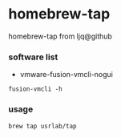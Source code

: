 # homebrew-tap
homebrew-tap from ljq@github


### software list
* vmware-fusion-vmcli-nogui
```
fusion-vmcli -h
```

### usage

```
brew tap usrlab/tap
```
